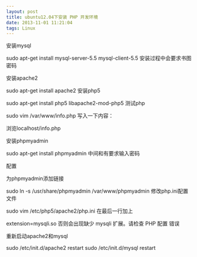 ```yaml
---
layout: post
title: ubuntu12.04下安装 PHP 开发环境
date: 2013-11-01 11:21:04
tags: Linux
---
```


安装mysql

sudo apt-get install mysql-server-5.5 mysql-client-5.5
安装过程中会要求书图密码

安装apache2

sudo apt-get install apache2
安装php5

sudo apt-get install php5 libapache2-mod-php5
测试php

sudo vim /var/www/info.php
写入一下内容：

<?php
phpinfo();
?>
浏览localhost/info.php

安装phpmyadmin

sudo apt-get install phpmyadmin
中间和有要求输入密码

配置

为phpmyadmin添加链接

sudo ln -s /usr/share/phpmyadmin /var/www/phpmyadmin
修改php.ini配置文件

sudo vim /etc/php5/apache2/php.ini
在最后一行加上

extension=mysqli.so
否则会出现缺少 mysqli 扩展。请检查 PHP 配置 错误

重新启动apache2和mysql

sudo /etc/init.d/apache2 restart
sudo /etc/init.d/mysql restart




